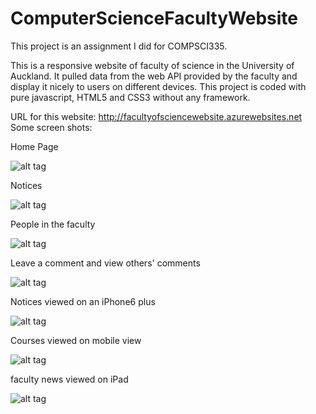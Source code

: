 # ComputerScienceFacultyWebsite

This project is an assignment I did for COMPSCI335.

This is a responsive website of faculty of science in the University of Auckland. It pulled data from the web API provided by the faculty and 
display it nicely to users on different devices. This project is coded with pure javascript, HTML5 and CSS3 without any framework.

URL for this website: http://facultyofsciencewebsite.azurewebsites.net
Some screen shots: 

Home Page

![alt tag](https://github.com/sliu353/ComputerScienceFacultyWebsite/blob/master/HomePage.PNG)

Notices

![alt tag](https://github.com/sliu353/ComputerScienceFacultyWebsite/blob/master/NoticesPage.PNG)

People in the faculty

![alt tag](https://github.com/sliu353/ComputerScienceFacultyWebsite/blob/master/PeoplePage.PNG)

Leave a comment and view others' comments

![alt tag](https://github.com/sliu353/ComputerScienceFacultyWebsite/blob/master/Comment.PNG)

Notices viewed on an iPhone6 plus

![alt tag](https://github.com/sliu353/ComputerScienceFacultyWebsite/blob/master/NoticesPageOnIPhone6Plus.PNG)

Courses viewed on mobile view

![alt tag](https://github.com/sliu353/ComputerScienceFacultyWebsite/blob/master/CoursesPage.PNG)

faculty news viewed on iPad

![alt tag](https://github.com/sliu353/ComputerScienceFacultyWebsite/blob/master/NewsOnIPad.PNG)
